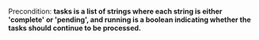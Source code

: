 Precondition: **tasks is a list of strings where each string is either 'complete' or 'pending', and running is a boolean indicating whether the tasks should continue to be processed.**